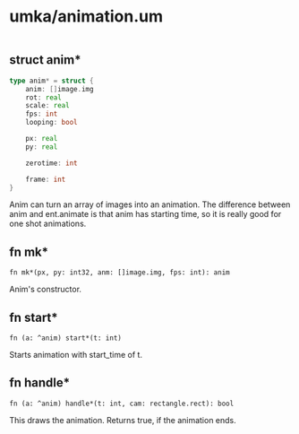 # umka/animation.um

```
```

## struct anim*
```go
type anim* = struct {
	anim: []image.img
	rot: real
	scale: real
	fps: int
	looping: bool

	px: real
	py: real 

	zerotime: int

	frame: int
}
```

Anim can turn an array of images into an animation.
The difference between anim and ent.animate is that
anim has starting time, so it is really good for
one shot animations.


## fn mk*
`fn mk*(px, py: int32, anm: []image.img, fps: int): anim`

Anim's constructor.


## fn start*
`fn (a: ^anim) start*(t: int)`

Starts animation with start_time of t.


## fn handle*
`fn (a: ^anim) handle*(t: int, cam: rectangle.rect): bool`

This draws the animation. Returns true, if the animation ends.



